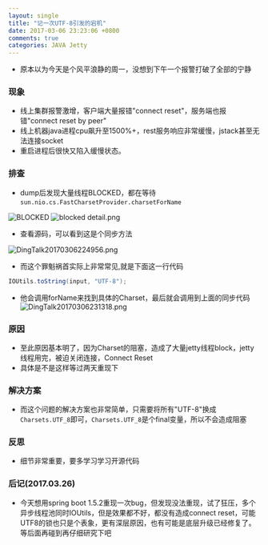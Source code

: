 ```yaml
---
layout: single
title: "记一次UTF-8引发的宕机"
date: 2017-03-06 23:23:06 +0800
comments: true
categories: JAVA Jetty
---
```


+ 原本以为今天是个风平浪静的周一，没想到下午一个报警打破了全部的宁静

### 现象
+ 线上集群报警激增，客户端大量报错"connect reset"，服务端也报错"connect reset by peer"
+ 线上机器java进程cpu飙升至1500%+，rest服务响应非常缓慢，jstack甚至无法连接socket
+ 重启进程后很快又陷入缓慢状态。
<!-- more -->

### 排查
+ dump后发现大量线程BLOCKED，都在等待`sun.nio.cs.FastCharsetProvider.charsetForName`

![BLOCKED](https://zos.alipayobjects.com/rmsportal/oPdVBZYffSSFkHOHJtDt.jpg)
![blocked detail.png](https://zos.alipayobjects.com/rmsportal/gaCyaAFQVqtdVHfWNeFM.png)
+ 查看源码，可以看到这是个同步方法

![DingTalk20170306224956.png](https://zos.alipayobjects.com/rmsportal/YrkKfOrXunvRpTNdivhJ.png)
+ 而这个罪魁祸首实际上非常常见,就是下面这一行代码
```java
IOUtils.toString(input, "UTF-8");
```
+ 他会调用forName来找到具体的Charset，最后就会调用到上面的同步代码
![DingTalk20170306231318.png](https://zos.alipayobjects.com/rmsportal/GGPZllkIiAODhMgAKMqO.png)


### 原因
+ 至此原因基本明了，因为Charset的阻塞，造成了大量jetty线程block，jetty线程用完，被迫关闭连接，Connect Reset
+ 具体是不是这样等过两天重现下

### 解决方案
+ 而这个问题的解决方案也非常简单，只需要将所有"UTF-8"换成`Charsets.UTF_8`即可，`Charsets.UTF_8`是个final变量，所以不会造成阻塞

### 反思
+ 细节非常重要，要多学习学习开源代码

### 后记(2017.03.26) 
+ 今天想用spring boot 1.5.2重现一次bug，但发现没法重现，试了狂压，多个异步线程池同时IOUtils，但是效果都不好，都没有造成connect reset，可能UTF8的锁也只是个表象，更有深层原因，也有可能是底层升级已经修复了。等后面再碰到再仔细研究下吧




